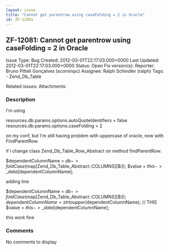 ```yaml
---
layout: issue
title: "Cannot get parentrow using caseFolding = 2 in Oracle"
id: ZF-12081
---
```


ZF-12081: Cannot get parentrow using caseFolding = 2 in Oracle
--------------------------------------------------------------

 Issue Type: Bug Created: 2012-03-01T22:17:03.000+0000 Last Updated: 2012-03-01T22:17:03.000+0000 Status: Open Fix version(s): 
 Reporter:  Bruno Pitteli Gonçalves (scorninpc)  Assignee:  Ralph Schindler (ralph)  Tags: - Zend\_Db\_Table
 
 Related issues: 
 Attachments: 
### Description

I'm using

resources.db.params.options.autoQuoteIdentifiers = false resources.db.params.options.caseFolding = 2

on my conf, but I'm still having problem with uppercase of oracle, now with FindParentRow.

if I change class Zend\_Db\_Table\_Row\_Abstract on method findParentRow:

$dependentColumnName = $db->foldCase($map[Zend\_Db\_Table\_Abstract::COLUMNS][$i]); $value = $this->\_data[$dependentColumnName];

adding line

$dependentColumnName = $db->foldCase($map[Zend\_Db\_Table\_Abstract::COLUMNS][$i]); $dependentColumnName = strtoupper($dependentColumnName); // THIS $value = $this->\_data[$dependentColumnName];

this work fine

 

 

### Comments

No comments to display